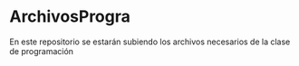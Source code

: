 # ArchivosProgra
En este repositorio se estarán subiendo los archivos necesarios de la clase de programación

